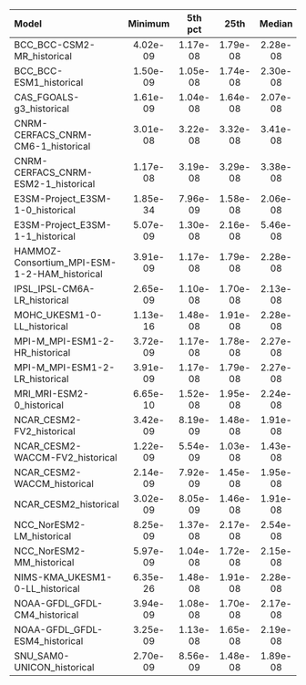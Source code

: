 Model | Minimum | 5th pct | 25th | Median | 75th | 95th pct | Maximum
 :-- |  :--:  |  :--:  |  :--:  |  :--:  |  :--:  |  :--:  |  :--: 
BCC_BCC-CSM2-MR_historical |  4.02e-09 |  1.17e-08 |  1.79e-08 |  2.28e-08 |  2.73e-08 |  3.17e-08 |  9.11e-08
BCC_BCC-ESM1_historical |  1.50e-09 |  1.05e-08 |  1.74e-08 |  2.30e-08 |  2.84e-08 |  3.36e-08 |  1.00e-07
CAS_FGOALS-g3_historical |  1.61e-09 |  1.04e-08 |  1.64e-08 |  2.07e-08 |  2.68e-08 |  3.05e-08 |  8.37e-08
CNRM-CERFACS_CNRM-CM6-1_historical |  3.01e-08 |  3.22e-08 |  3.32e-08 |  3.41e-08 |  3.50e-08 |  3.63e-08 |  4.54e-08
CNRM-CERFACS_CNRM-ESM2-1_historical |  1.17e-08 |  3.19e-08 |  3.29e-08 |  3.38e-08 |  3.48e-08 |  3.61e-08 |  5.23e-08
E3SM-Project_E3SM-1-0_historical |  1.85e-34 |  7.96e-09 |  1.58e-08 |  2.06e-08 |  2.67e-08 |  3.01e-08 |  7.08e-08
E3SM-Project_E3SM-1-1_historical |  5.07e-09 |  1.30e-08 |  2.16e-08 |  5.46e-08 |  9.97e+36 |  9.97e+36 |  9.97e+36
HAMMOZ-Consortium_MPI-ESM-1-2-HAM_historical |  3.91e-09 |  1.17e-08 |  1.79e-08 |  2.28e-08 |  2.73e-08 |  3.17e-08 |  8.52e-08
IPSL_IPSL-CM6A-LR_historical |  2.65e-09 |  1.10e-08 |  1.70e-08 |  2.13e-08 |  2.67e-08 |  3.00e-08 |  1.02e-07
MOHC_UKESM1-0-LL_historical |  1.13e-16 |  1.48e-08 |  1.91e-08 |  2.28e-08 |  2.71e-08 |  3.20e-08 |  2.80e-07
MPI-M_MPI-ESM1-2-HR_historical |  3.72e-09 |  1.17e-08 |  1.78e-08 |  2.27e-08 |  2.73e-08 |  3.17e-08 |  9.63e-08
MPI-M_MPI-ESM1-2-LR_historical |  3.91e-09 |  1.17e-08 |  1.79e-08 |  2.27e-08 |  2.73e-08 |  3.17e-08 |  8.54e-08
MRI_MRI-ESM2-0_historical |  6.65e-10 |  1.52e-08 |  1.95e-08 |  2.24e-08 |  2.61e-08 |  3.13e-08 |  1.99e-07
NCAR_CESM2-FV2_historical |  3.42e-09 |  8.19e-09 |  1.48e-08 |  1.91e-08 |  2.73e-08 |  3.01e-08 |  6.36e-08
NCAR_CESM2-WACCM-FV2_historical |  1.22e-09 |  5.54e-09 |  1.03e-08 |  1.43e-08 |  2.18e-08 |  2.54e-08 |  1.17e-07
NCAR_CESM2-WACCM_historical |  2.14e-09 |  7.92e-09 |  1.45e-08 |  1.95e-08 |  2.79e-08 |  3.09e-08 |  1.43e-07
NCAR_CESM2_historical |  3.02e-09 |  8.05e-09 |  1.46e-08 |  1.91e-08 |  2.71e-08 |  3.02e-08 |  8.26e-08
NCC_NorESM2-LM_historical |  8.25e-09 |  1.37e-08 |  2.17e-08 |  2.54e-08 |  3.57e-08 |  4.05e-08 |  6.97e-08
NCC_NorESM2-MM_historical |  5.97e-09 |  1.04e-08 |  1.72e-08 |  2.15e-08 |  2.81e-08 |  3.11e-08 |  7.12e-08
NIMS-KMA_UKESM1-0-LL_historical |  6.35e-26 |  1.48e-08 |  1.91e-08 |  2.28e-08 |  2.70e-08 |  3.20e-08 |  2.77e-07
NOAA-GFDL_GFDL-CM4_historical |  3.94e-09 |  1.08e-08 |  1.70e-08 |  2.17e-08 |  2.68e-08 |  3.02e-08 |  1.07e-07
NOAA-GFDL_GFDL-ESM4_historical |  3.25e-09 |  1.13e-08 |  1.65e-08 |  2.19e-08 |  2.61e-08 |  2.99e-08 |  9.38e-08
SNU_SAM0-UNICON_historical |  2.70e-09 |  8.56e-09 |  1.48e-08 |  1.89e-08 |  2.62e-08 |  2.97e-08 |  7.93e-08
